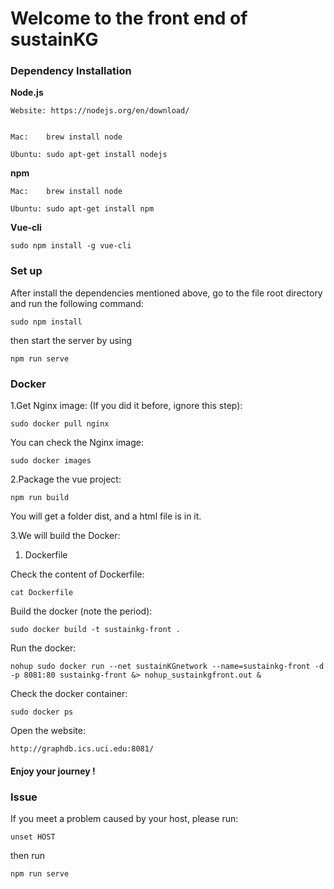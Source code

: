 # Welcome to the front end of sustainKG #


### Dependency Installation ###

__Node.js__ 

    Website: https://nodejs.org/en/download/
    
    
    Mac:    brew install node 
    
    Ubuntu: sudo apt-get install nodejs
            
    
__npm__ 

    Mac:    brew install node 
    
    Ubuntu: sudo apt-get install npm

__Vue-cli__

    sudo npm install -g vue-cli


### Set up ###

After install the dependencies mentioned above, go to the file root directory and run the following command:

    sudo npm install 

then start the server by using

    npm run serve 
    
### Docker ###


1.Get Nginx image: (If you did it before, ignore this step):

    sudo docker pull nginx
    
You can check the Nginx image:

    sudo docker images
    
2.Package the vue project:
    
    npm run build
    
You will get a folder dist, and a html file is in it. 


3.We will build the Docker:

1. Dockerfile

Check the content of Dockerfile:
    
    cat Dockerfile
   
Build the docker (note the period):

    sudo docker build -t sustainkg-front .
    
Run the docker:

    nohup sudo docker run --net sustainKGnetwork --name=sustainkg-front -d -p 8081:80 sustainkg-front &> nohup_sustainkgfront.out &

Check the docker container:

    sudo docker ps
    
Open the website:

    http://graphdb.ics.uci.edu:8081/
    
#### Enjoy your journey ! ####

### Issue ###

If you meet a problem caused by your host, please run:

    unset HOST
    
then run 

    npm run serve

